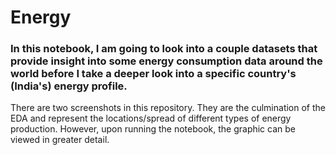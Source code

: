# Energy

### In this notebook, I am going to look into a couple datasets that provide insight into some energy consumption data around the world before I take a deeper look into a specific country's (India's) energy profile.


There are two screenshots in this repository. They are the culmination of the EDA and represent the locations/spread of different types of energy production. However, upon running the notebook, the graphic can be viewed in greater detail. 
